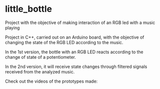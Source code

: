 # little_bottle
Project with the objective of making interaction of an RGB led with a music playing

Project in C++, carried out on an Arduino board, with the objective of changing the state of the RGB LED according to the music.

In the 1st version, the bottle with an RGB LED reacts according to the change of state of a potentiometer.

In the 2nd version, it will receive state changes through filtered signals received from the analyzed music.

Check out the videos of the prototypes made:

[Youtube - garrafa grande]: https://www.youtube.com/watch?v=dsNEmqUHRgM

[Youtube - piramide]: https://www.youtube.com/watch?v=jQbnVcLYoYk

[Youtube - prototipo]: https://www.youtube.com/watch?v=PwGRnc-IGEE

